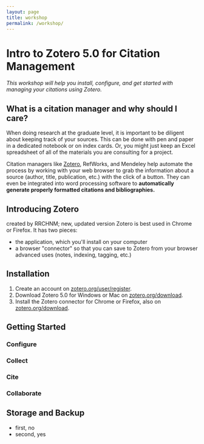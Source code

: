 ```yaml
---
layout: page
title: workshop
permalink: /workshop/
---
```

# Intro to Zotero 5.0 for Citation Management
*This workshop will help you install, configure, and get started with managing your citations using Zotero.*

## What is a citation manager and why should I care?

When doing research at the graduate level, it is important to be diligent about keeping track of your sources. This can be done with pen and paper in a dedicated notebook or on index cards. Or, you might just keep an Excel spreadsheet of all of the materials you are consulting for a project. 

Citation managers like [Zotero](https://www.zotero.org), RefWorks, and Mendeley help automate the process by working with your web browser to grab the information about a source (author, title, publication, etc.) with the click of a button. They can even be integrated into word processing software to **automatically generate properly formatted citations and bibliographies.**

## Introducing Zotero
created by RRCHNM; 
new, updated version
Zotero is best used in Chrome or Firefox. 
It has two pieces:
- the application, which you'll install on your computer
- a browser "connector" so that you can save to Zotero from your browser
  advanced uses (notes, indexing, tagging, etc.)

## Installation
1. Create an account on [zotero.org/user/register](https://www.zotero.org/user/register).
2. Download Zotero 5.0 for Windows or Mac on [zotero.org/download](https://www.zotero.org/download).
3. Install the Zotero connector for Chrome or Firefox, also on [zotero.org/download](https://www.zotero.org/download). 

## Getting Started

### Configure
### Collect
### Cite
### Collaborate

## Storage and Backup
- first, no
- second, yes
